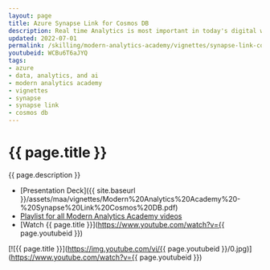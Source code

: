 ```yaml
---
layout: page
title: Azure Synapse Link for Cosmos DB
description: Real time Analytics is most important in today's digital world and thats where synapse link for CosmosDB come into picture. In this session , we will learn how Synapse link for Cosmos DB helps to run near real time analytics on your transcational data.
updated: 2022-07-01
permalink: /skilling/modern-analytics-academy/vignettes/synapse-link-cosmos-db
youtubeid: WCBu6T6aJYQ
tags: 
- azure
- data, analytics, and ai
- modern analytics academy
- vignettes
- synapse
- synapse link
- cosmos db
---
```


# {{ page.title }}

{{ page.description }}

* [Presentation Deck]({{ site.baseurl }}/assets/maa/vignettes/Modern%20Analytics%20Academy%20-%20Synapse%20Link%20Cosmos%20DB.pdf)
* [Playlist for all Modern Analytics Academy videos](https://www.youtube.com/playlist?list=PLz7jPMmpNrjm35mPO6KcOeNdMEMSYKXfj)
* [Watch {{ page.title }}](https://www.youtube.com/watch?v={{ page.youtubeid }})

[![{{ page.title }}](https://img.youtube.com/vi/{{ page.youtubeid }}/0.jpg)](https://www.youtube.com/watch?v={{ page.youtubeid }})